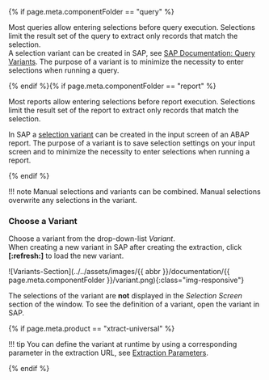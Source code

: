 
{% if page.meta.componentFolder == "query" %}

Most queries allow entering selections before query execution.
Selections limit the result set of the query to extract only records that match the selection.<br>
A selection variant can be created in SAP, see [SAP Documentation: Query Variants](https://help.sap.com/docs/SAP_NETWEAVER_750/40d2cb3a4f9249d58e9bbc95f4dbaff8/4e535406a32c4f49e10000000a42189e.html?locale=en-US). 
The purpose of a variant is to minimize the necessity to enter selections when running a query.

{% endif %}{% if page.meta.componentFolder == "report" %}

Most reports allow entering selections before report execution. 
Selections limit the result set of the report to extract only records that match the selection. 

In SAP a [selection variant](https://help.sap.com/docs/btp/ABAP/3353524716.html) can be created in the input screen of an ABAP report. 
The purpose of a variant is to save selection settings on your input screen and to minimize the necessity to enter selections when running a report.

{% endif %}

!!! note
	Manual selections and variants can be combined. Manual selections overwrite any selections in the variant.

### Choose a Variant
Choose a variant from the drop-down-list *Variant*. <br>
When creating a new variant in SAP after creating the extraction, click **[:refresh:]** to load the new variant.

![Variants-Section](../../assets/images/{{ abbr }}/documentation/{{ page.meta.componentFolder }}/variant.png){:class="img-responsive"}

The selections of the variant are **not** displayed in the *Selection Screen* section of the window. 
To see the definition of a variant, open the variant in SAP.

{% if page.meta.product == "xtract-universal" %}

!!! tip
	You can define the variant at runtime by using a corresponding parameter in the extraction URL, see [Extraction Parameters](../parameters/extraction-parameters.md).

{% endif %}

